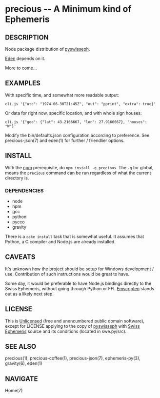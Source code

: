 precious -- A Minimum kind of Ephemeris
=======================================

## DESCRIPTION

Node package distribution of
[pyswisseph](http://pypi.python.org/pypi/pyswisseph).

[Eden](http://www.astrolin.com/to/eden) depends on it.

More to come...


## EXAMPLES

With specific time, and somewhat more readable output:

    cli.js '{"utc": "1974-06-30T21:45Z", "out": "pprint", "extra": true}'

Or data for right now, specific location, and with whole sign houses:

    cli.js '{"geo": {"lat": 43.2166667, "lon": 27.9166667}, "houses": "W"}'

Modify the bin/defaults.json configuration according to preference.
See precious-json(7) and eden(1) for further / friendlier options.


## INSTALL

With the [npm](http://npmjs.org/) prerequisite, do `npm install -g precious`.
The `-g` for global, means the `precious` command can be run
regardless of what the current directory is.

### DEPENDENCIES

* node
* npm
* gcc
* python
* pycco
* gravity

There is a `cake install` task that is somewhat useful.  It assumes that
Python, a C compiler and Node.js are already installed.


## CAVEATS

It's unknown how the project should be setup for Windows development / use.
Contribution of such instructions would be great to have.

Some day, it would be preferable to have Node.js bindings directly to
the Swiss Ephemeris, without going through Python or FFI.
[Emscripten](http://emscripten.org) stands out as a likely next step.


## LICENSE

This is [Unlicensed](http://astrolet.github.com/precious/UNLICENSE.html) (free
and unencumbered public domain software), except for LICENSE applying to the
copy of [pyswisseph](http://pypi.python.org/pypi/pyswisseph)
with [Swiss Ephemeris](http://www.astro.com/swisseph) source
and its conditions (located in swe.py/src).


## SEE ALSO

precious(1), precious-coffee(1), precious-json(7), ephemeris-py(3), gravity(6),
eden(1)


## NAVIGATE

Home(7)

